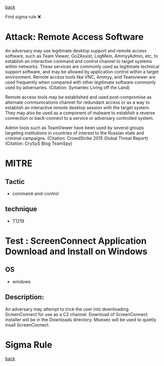 
[back](../index.md)

Find sigma rule :x: 

# Attack: Remote Access Software 

An adversary may use legitimate desktop support and remote access software, such as Team Viewer, Go2Assist, LogMein, AmmyyAdmin, etc, to establish an interactive command and control channel to target systems within networks. These services are commonly used as legitimate technical support software, and may be allowed by application control within a target environment. Remote access tools like VNC, Ammyy, and Teamviewer are used frequently when compared with other legitimate software commonly used by adversaries. (Citation: Symantec Living off the Land)

Remote access tools may be established and used post-compromise as alternate communications channel for redundant access or as a way to establish an interactive remote desktop session with the target system. They may also be used as a component of malware to establish a reverse connection or back-connect to a service or adversary controlled system.

Admin tools such as TeamViewer have been used by several groups targeting institutions in countries of interest to the Russian state and criminal campaigns. (Citation: CrowdStrike 2015 Global Threat Report) (Citation: CrySyS Blog TeamSpy)

# MITRE
## Tactic
  - command-and-control


## technique
  - T1219


# Test : ScreenConnect Application Download and Install on Windows
## OS
  - windows


## Description:
An adversary may attempt to trick the user into downloading ScreenConnect for use as a C2 channel. Download of ScreenConnect installer will be in the Downloads directory.
Msiexec will be used to quietly insall ScreenConnect.


# Sigma Rule


[back](../index.md)
